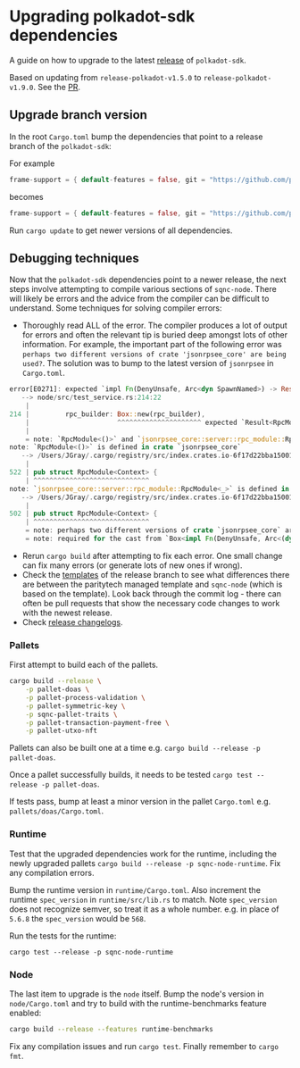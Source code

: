 # Upgrading polkadot-sdk dependencies

A guide on how to upgrade to the latest [release](https://github.com/paritytech/polkadot-sdk/releases) of `polkadot-sdk`.

Based on updating from `release-polkadot-v1.5.0` to `release-polkadot-v1.9.0`. See the [PR](https://github.com/digicatapult/sqnc-node/pull/169/files).

## Upgrade branch version

In the root `Cargo.toml` bump the dependencies that point to a release branch of the `polkadot-sdk`:

For example

```rust
frame-support = { default-features = false, git = "https://github.com/paritytech/polkadot-sdk.git", branch = "release-polkadot-v1.5.0" }
```

becomes

```rust
frame-support = { default-features = false, git = "https://github.com/paritytech/polkadot-sdk.git", branch = "release-polkadot-v1.9.0" }
```

Run `cargo update` to get newer versions of all dependencies.

## Debugging techniques

Now that the `polkadot-sdk` dependencies point to a newer release, the next steps involve attempting to compile various sections of `sqnc-node`. There will likely be errors and the advice from the compiler can be difficult to understand. Some techniques for solving compiler errors:

- Thoroughly read ALL of the error. The compiler produces a lot of output for errors and often the relevant tip is buried deep amongst lots of other information. For example, the important part of the following error was `perhaps two different versions of crate 'jsonrpsee_core' are being used?`. The solution was to bump to the latest version of `jsonrpsee` in `Cargo.toml`.

```rust
error[E0271]: expected `impl Fn(DenyUnsafe, Arc<dyn SpawnNamed>) -> Result<RpcModule<()>, Error>` to be a opaque type that returns `Result<RpcModule<_>, Error>`, but it returns `Result<RpcModule<()>, Error>`
   --> node/src/test_service.rs:214:22
    |
214 |         rpc_builder: Box::new(rpc_builder),
    |                      ^^^^^^^^^^^^^^^^^^^^^ expected `Result<RpcModule<_>, Error>`, found `Result<RpcModule<()>, Error>`
    |
    = note: `RpcModule<()>` and `jsonrpsee_core::server::rpc_module::RpcModule<_>` have similar names, but are actually distinct types
note: `RpcModule<()>` is defined in crate `jsonrpsee_core`
   --> /Users/JGray/.cargo/registry/src/index.crates.io-6f17d22bba15001f/jsonrpsee-core-0.16.3/src/server/rpc_module.rs:522:1
    |
522 | pub struct RpcModule<Context> {
    | ^^^^^^^^^^^^^^^^^^^^^^^^^^^^^
note: `jsonrpsee_core::server::rpc_module::RpcModule<_>` is defined in crate `jsonrpsee_core`
   --> /Users/JGray/.cargo/registry/src/index.crates.io-6f17d22bba15001f/jsonrpsee-core-0.22.3/src/server/rpc_module.rs:502:1
    |
502 | pub struct RpcModule<Context> {
    | ^^^^^^^^^^^^^^^^^^^^^^^^^^^^^
    = note: perhaps two different versions of crate `jsonrpsee_core` are being used?
    = note: required for the cast from `Box<impl Fn(DenyUnsafe, Arc<(dyn SpawnNamed + 'static)>) -> Result<RpcModule<()>, sc_service::Error>>` to `Box<(dyn Fn(DenyUnsafe, Arc<(dyn SpawnNamed + 'static)>) -> Result<jsonrpsee_core::server::rpc_module::RpcModule<_>, sc_service::Error> + 'static)>`
```

- Rerun `cargo build` after attempting to fix each error. One small change can fix many errors (or generate lots of new ones if wrong).
- Check the [templates](https://github.com/paritytech/polkadot-sdk/tree/release-polkadot-v1.9.0/templates) of the release branch to see what differences there are between the paritytech managed template and `sqnc-node` (which is based on the template). Look back through the commit log - there can often be pull requests that show the necessary code changes to work with the newest release.
- Check [release changelogs](https://github.com/paritytech/polkadot-sdk/releases).

### Pallets

First attempt to build each of the pallets.

```bash
cargo build --release \
    -p pallet-doas \
    -p pallet-process-validation \
    -p pallet-symmetric-key \
    -p sqnc-pallet-traits \
    -p pallet-transaction-payment-free \
    -p pallet-utxo-nft
```

Pallets can also be built one at a time e.g. `cargo build --release -p pallet-doas`.

Once a pallet successfully builds, it needs to be tested `cargo test --release -p pallet-doas`.

If tests pass, bump at least a minor version in the pallet `Cargo.toml` e.g. `pallets/doas/Cargo.toml`.

### Runtime

Test that the upgraded dependencies work for the runtime, including the newly upgraded pallets `cargo build --release -p sqnc-node-runtime`. Fix any compilation errors.

Bump the runtime version in `runtime/Cargo.toml`. Also increment the runtime `spec_version` in `runtime/src/lib.rs` to match. Note `spec_version` does not recognize semver, so treat it as a whole number. e.g. in place of `5.6.8` the `spec_version` would be `568`.

Run the tests for the runtime:

`cargo test --release -p sqnc-node-runtime`

### Node

The last item to upgrade is the `node` itself. Bump the node's version in `node/Cargo.toml` and try to build with the runtime-benchmarks feature enabled:

```bash
cargo build --release --features runtime-benchmarks
```

Fix any compilation issues and run `cargo test`. Finally remember to `cargo fmt`.
